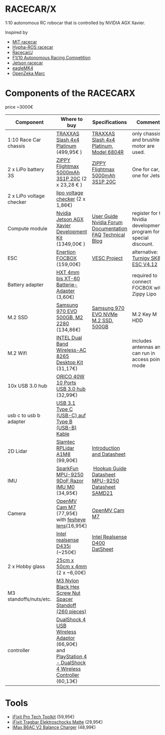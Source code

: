 # RACECAR/X
1:10 autonomous RC robocar that is controlled by NVIDIA AGX Xavier.

Inspired by
* [MIT racecar](https://mit-racecar.github.io/)
* [Hypha-ROS racecar](https://github.com/Hypha-ROS/hypharos_racecar)
* [Racecar/J](https://racecarj.com/)
* [F1/10 Autonomous Racing Competition](http://f1tenth.org/)
* [Jetson racecar](https://www.jetsonhacks.com/category/robotics/jetson-racecar/)
* [eagleMK4](https://github.com/r7vme/eagleMK4)
* [OpenZeka Marc](https://github.com/openzeka/openzeka-marc-doc)


# Components of the RACECARX
price ~3000€

| Component | Where to buy | Specifications | Comments |
| --------- | ------------ | -------------- | -------- |
| 1:10 Race Car chassis | [TRAXXAS Slash 4x4 Platinum](http://mobil.rc-race-shop.de/item/5452583638303452) (499,95€ ) | [TRAXXAS Slash 4x4 Platinum, Model 6804R](https://traxxas.com/sites/default/files/6804RAD-EN-R01-Slash%204x4%20Platinum.pdf) | only chassis and brushless motor are used.|
| 2 x LiPo battery 3S | [ZIPPY Flightmax 5000mAh 3S1P 20C](https://hobbyking.com/de_de/zippy-flightmax-5000mah-3s1p-20c.html) (2 x 23,28 €  ) | [ZIPPY Flightmax 5000mAh 3S1P 20C](https://hobbyking.com/de_de/zippy-flightmax-5000mah-3s1p-20c.html) | One for car, one for Jetson |
| 2 x LiPo voltage checker | [lipo voltage checker](https://hobbyking.com/de_de/hobbykingtm-lipo-voltage-checker-2s-8s.html) (2 x 1,86€)| |
| Compute module  | [Nvidia Jetson AGX Xavier Development Kit](https://developer.nvidia.com/embedded/buy/jetson-xavier-devkit) (1349,00€ ) | [User Guide](https://developer.download.nvidia.com/assets/embedded/secure/jetson/xavier/docs/jetson_agx_xavier_developer_kit_user_guide.pdf?w6FwPGkCOGk8zmp_TtxbrB3NlTQe9kdVe754dWbLbU_RVjNUNoRRqd41lYs033mXuYb3zYRBxpd2hchWrMdkXRWqkMgYo9I8DGAO5at5-wlfPvd2gKjvjbHEVQpHcmbL5-IhftVEo0Lqn10rXsUPy_jAqJsH-NmbfH_lUGC7367K1er-FVnDjCkQZ7xR6X_SX8EM3mclng) [Nvidia Forum](https://devtalk.nvidia.com/default/topic/1039020/jetson-agx-xavier/links-to-jetson-xavier-resources-amp-wiki/) [Documentation](https://developer.nvidia.com/embedded/downloads#?search=Jetson%20AGX%20Xavier) [FAQ](https://developer.nvidia.com/embedded/faq#xavier-faq) [Technical Blog](https://devblogs.nvidia.com/nvidia-jetson-agx-xavier-32-teraops-ai-robotics/?ncid=so-fac-mdjngxxrmllhml-69163)| register for the Nvidia developmenter program for special discount. |
| ESC | [Enertion FOCBOX](https://electricboardsolutions.com/products/enertion-focbox) (159,00€) | [VESC Project](https://vesc-project.com/documentation) | alternative: [Turnigy SK8-ESC V4.12](https://hobbyking.com/de_de/turnigy-sk8-esc-v4-12-for-electric-skateboard-conversion-w-bec.html)|
| Battery adapter | [HXT 4mm bis XT-60 Batterie-Adapter](https://hobbyking.com/de_de/hxt-4mm-to-xt-60-battery-adapter-2pcs-bag.html) (3,60€) | | required to connect FOCBOX with Zippy Lipo |
| M.2 SSD | [Samsung 970 EVO 500GB, M2 2280](https://www.amazon.de/dp/B07CGGP7SV/ref=pe_3044161_189395811_TE_SCE_dp_1) (134,86€) | [Samsung 970 EVO NVMe M.2 SSD, 500GB](https://www.samsung.com/de/memory-storage/970-evo-nvme-m-2-ssd/MZ-V7E500BW/) |  M.2 Key M HDD|
| M.2 Wifi | [INTEL Dual Band Wireless-AC 8265 Desktop Kit](https://www.amazon.de/dp/B077HKW5HK/ref=pe_3044161_189395811_TE_SCE_3p_dp_1) (31,17€) | | includes antennas and can run in access point mode |
| 10x USB 3.0 hub | [ORICO 40W 10 Ports USB 3.0 hub](https://www.amazon.de/gp/product/B075QZ88DM) (32,99€) | | |
| usb c to usb b adapter | [USB 3.1 Type C (USB-C) auf Type B (USB-B) Kable](https://www.amazon.de/gp/product/B00UXKTJE0) | | |
| 2D Lidar | [Slamtec RPLidar A1M8](https://www.exp-tech.de/sensoren/entfernungnaeherung/8946/rplidar-a1m8-360-degree-laser-scanner-kit-12m) (99,90€) | [Introduction and Datasheet](http://bucket.download.slamtec.com/e9e096e9d9f30205d665260abe2cfb0c2dd62efa/LD108_SLAMTEC_rplidar_datasheet_A1M8_v1.0_en.pdf) | |
| IMU | [SparkFun MPU-9250 9DoF Razor IMU M0](https://eckstein-shop.de/SparkFun-9DoF-Razor-IMU-M0-MPU-9250) (34,95€) | [Hookup Guide](https://learn.sparkfun.com/tutorials/9dof-razor-imu-m0-hookup-guide?_ga=1.59377581.1661814591.1474882863) [Datasheet MPU-9250](https://cdn.sparkfun.com/assets/learn_tutorials/5/5/0/MPU9250REV1.0.pdf) [Datasheet SAMD21](https://cdn.sparkfun.com/datasheets/Dev/Arduino/Boards/Atmel-42181-SAM-D21_Datasheet.pdf) | |
| Camera | [OpenMV Cam M7](https://www.mybotshop.de/OpenMV-Cam-M7) (77,95€) with [fesheye lens](https://www.mybotshop.de/OpenMV-Kameraobjektiv-Ultra-Wide-Angle-Objektiv)(16,95€) | [OpenMV Cam M7](https://openmv.io/products/openmv-cam-m7) | |
| | [Intel realsense D435i](https://click.intel.com/intel-realsense-depth-camera-d435i-imu.html) (~250€)| [Intel Realsense D400 DatSheet](https://www.intel.com/content/dam/support/us/en/documents/emerging-technologies/intel-realsense-technology/Intel-RealSense-D400-Series-Datasheet.pdf)| |
| 2 x Hobby glass | [25cm x 50cm x 4mm](https://www.hornbach.de/shop/Hobbyglas-4x250x500-mm-Glatt-klar/1477845/artikel.html?WT.mc_ag=41053541180&gclid=EAIaIQobChMImYKWxoXb3gIV67DtCh0h6gKkEAQYASABEgITS_D_BwE&WT.srch=1&WT.mc_id=DE_P_BS_AW_766103971) (2 x ~6,00€) | | |
| M3 standoffs/nuts/etc. | [M3 Nylon Black Hex Screw Nut Spacer Standoff (260 pieces)](https://www.amazon.de/gp/product/B01MFF5XIC) | | | 
| controller | [DualShock 4 USB Wireless Adaptor](https://www.amazon.de/gp/product/B01KHFIO82) (66,90€) and [PlayStation 4 - DualShock 4 Wireless Controller](https://www.amazon.de/gp/product/B01GVQUX3U) (60,13€) | | |


# Tools
* [iFixit Pro Tech Toolkit](https://www.amazon.de/gp/product/B01GF0KV6G) (59,95€)
* [iFixit Tragbar Elektroschocks Matte](https://www.amazon.de/gp/product/B01BLPBOS4) (29,95€)
* [IMax B6AC V2 Balance Charger](https://www.amazon.de/VINGO®ORIGINAL-Netzteil-Batterie-Balance-Ladegerät/dp/B01AXVI6YW/ref=sr_1_1?ie=UTF8&qid=1540673676&sr=8-1&keywords=IMAX+Balance+Charger) (48,99€)



